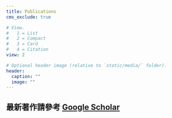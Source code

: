 ```yaml
---
title: Publications
cms_exclude: true

# View.
#   1 = List
#   2 = Compact
#   3 = Card
#   4 = Citation
view: 2

# Optional header image (relative to `static/media/` folder).
header:
  caption: ""
  image: ""
---
```

## 最新著作請參考 [Google Scholar](https://scholar.google.com/citations?hl=zh-TW&user=kXggAHAAAAAJ&view_op=list_works&sortby=pubdate)
